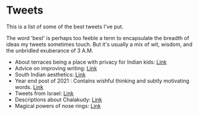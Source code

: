 # Tweets

This is a list of some of the best tweets I've put.

The word 'best' is perhaps too feeble a term to encapsulate the breadth of ideas my tweets sometimes touch. But it's usually a mix of wit, wisdom, and the unbridled exuberance of 3 A.M.

- About terraces being a place with privacy for Indian kids: [Link](https://twitter.com/chandanaveli/status/1632786947423997957)
- Advice on improving writing: [Link](https://twitter.com/chandanaveli/status/1570242973107101697)
- South Indian aesthetics: [Link](https://twitter.com/chandanaveli/status/1577221715330945025?)
- Year end post of 2021 : Contains wishful thinking and subtly motivating words. [Link](https://twitter.com/chandanaveli/status/1476787793552568322?)
- Tweets from Israel: [Link](https://twitter.com/chandanaveli/status/1546076212350828544?)
- Descriptions about Chalakudy: [Link](https://twitter.com/chandanaveli/status/1485095590744977408?)
- Magical powers of nose rings: [Link](https://twitter.com/chandanaveli/status/1683868810821124097?)